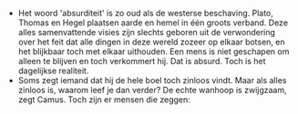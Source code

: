 - Het woord 'absurditeit' is zo oud als de westerse beschaving. Plato, Thomas en Hegel plaatsen aarde en hemel in één groots verband. Deze alles samenvattende visies zijn slechts geboren uit de verwondering over het feit dat alle dingen in deze wereld zozeer op elkaar botsen, en het blijkbaar toch met elkaar uithouden. Een mens is niet geschapen om alleen te blijven en toch verkommert hij. Dat is absurd. Toch is het dagelijkse realiteit.
- Soms zegt iemand dat hij de hele boel toch zinloos vindt. Maar als alles zinloos is, waarom leef je dan verder? De echte wanhoop is zwijgzaam, zegt Camus. Toch zijn er mensen die zeggen: